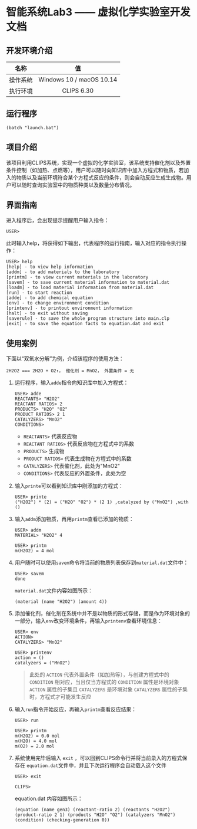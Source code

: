 # 智能系统Lab3 —— 虚拟化学实验室开发文档

## 开发环境介绍

|名称|值|
|:-:|:-:|
|操作系统|Windows 10 / macOS 10.14|
|执行环境|CLIPS 6.30|


## 运行程序

```
(batch "launch.bat")
```

## 项目介绍

该项目利用CLIPS系统，实现一个虚拟的化学实验室，该系统支持催化剂以及外置条件控制（如加热、点燃等），用户可以随时向知识库中加入方程式和物质，若加入的物质以及当前环境符合某个方程式反应的条件，则会自动反应生成生成物。用户可以随时查询实验室中的物质种类以及数量分布情况。



## 界面指南

进入程序后，会出现提示提醒用户输入指令：
```CLIPS
USER> 
```

此时输入help，将获得如下输出，代表程序的运行指南，输入对应的指令执行操作：
```
USER> help
[help] - to view help information
[addm] - to add materials to the laboratory
[printm] - to view current materials in the laboratory
[savem] - to save current material information to material.dat
[loadm] - to load material information from material.dat
[run] - to start reaction
[adde] - to add chemical equation
[env] - to change environment condition
[printenv] - to printout environment information
[halt] - to exit without saving
[saverule] - to save the whole program structure into main.clp
[exit] - to save the equation facts to equation.dat and exit
```

## 使用案例


下面以“双氧水分解”为例，介绍该程序的使用方法：

```
2H2O2 === 2H2O + O2↑， 催化剂 = MnO2， 外置条件 = 无
```


1. 运行程序，输入```adde```指令向知识库中加入方程式：

    ```
    USER> adde
    REACTANTS> "H2O2"
    REACTANT RATIOS> 2
    PRODUCTS> "H2O" "O2"
    PRODUCT RATIOS> 2 1
    CATALYZERS> "MnO2"
    CONDITIONS>
    ```

    + ```REACTANTS>``` 代表反应物
    + ```REACTANT RATIOS>``` 代表反应物在方程式中的系数
    + ```PRODUCTS>``` 生成物
    + ```PRODUCT RATIOS>``` 代表生成物在方程式中的系数
    + ```CATALYZERS>``` 代表催化剂，此处为"MnO2"
    + ```CONDITIONS>``` 代表反应的外置条件，此处为空

2. 输入```printe```可以看到知识库中刚添加的方程式：
    ```
    USER> printe
    ("H2O2") * (2) = ("H2O" "O2") * (2 1) ,catalyzed by ("MnO2") ,with ()
    ```

3. 输入```addm```添加物质，再用```printm```查看已添加的物质：
    ```
    USER> addm
    MATERIAL> "H2O2" 4

    USER> printm
    m(H2O2) = 4 mol
    ```

4. 用户随时可以使用```savem```命令将当前的物质列表保存到```material.dat```文件中：
    ```
    USER> savem
    done
    ```
    
    ```material.dat```文件内容如图所示：
    ```
    (material (name "H2O2") (amount 4))
    ```

4. 添加催化剂，催化剂在系统中并不是以物质的形式存储，而是作为环境对象的一部分，输入```env```改变环境条件，再输入```printenv```查看环境信息：
    ```
    USER> env
    ACTION> 
    CATALYZERS> "MnO2"

    USER> printenv
    action = ()
    catalyzers = ("MnO2")
    ```

    > 此处的 ```ACTION``` 代表外置条件（如加热等），与创建方程式中的 ```CONDITION``` 相对应，当且仅当方程式的 ```CONDITION``` 属性是环境对象 ```ACTION``` 属性的子集且 ```CATALYZERS``` 是环境对象 ```CATALYZERS``` 属性的子集时，方程式才可能发生反应

5. 输入```run```指令开始反应，再输入```printm```查看反应结果：
    ```
    USER> run

    USER> printm
    m(H2O2) = 0.0 mol
    m(H2O) = 4.0 mol
    m(O2) = 2.0 mol
    ```

6. 系统使用完毕后输入 ```exit``` ，可以回到CLIPS命令行并将当前录入的方程式保存在 ```equation.dat```文件中，并且下次运行程序会自动载入这个文件
    ```
    USER> exit

    CLIPS> 
    ```

    equation.dat 内容如图所示：
    ```
    (equation (name gen3) (reactant-ratio 2) (reactants "H2O2") (product-ratio 2 1) (products "H2O" "O2") (catalyzers "MnO2") (condition) (checking-generation 0))
    ```